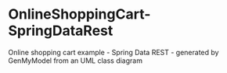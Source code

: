 OnlineShoppingCart-SpringDataRest
=================================

 Online shopping cart example - Spring Data REST - generated by GenMyModel from an UML class diagram